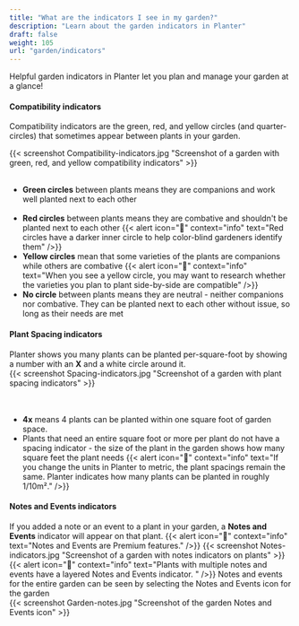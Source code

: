 ```yaml
---
title: "What are the indicators I see in my garden?"
description: "Learn about the garden indicators in Planter"
draft: false
weight: 105
url: "garden/indicators"
---
```

Helpful garden indicators in Planter let you plan and manage your garden at a glance!

#### Compatibility indicators
Compatibility indicators are the green, red, and yellow circles (and quarter-circles) that sometimes appear between plants in your garden.

{{< screenshot Compatibility-indicators.jpg "Screenshot of a garden with green, red, and yellow compatibility indicators" >}} <br /><br />
- **Green circles** between plants means they are companions and work well planted next to each other<br /><br />
- **Red circles** between plants means they are combative and shouldn't be planted next to each other
{{< alert icon="🍅" context="info" text="Red circles have a darker inner circle to help color-blind gardeners identify them" />}}
- **Yellow circles** mean that some varieties of the plants are companions while others are combative
{{< alert icon="🥕" context="info" text="When you see a yellow circle, you may want to research whether the varieties you plan to plant side-by-side are compatible" />}}
- **No circle** between plants means they are neutral - neither companions nor combative. They can be planted next to each other without issue, so long as their needs are met

#### Plant Spacing indicators
Planter shows you many plants can be planted per-square-foot by showing a number with an **X** and a white circle around it.<br />
{{< screenshot Spacing-indicators.jpg "Screenshot of a garden with plant spacing indicators" >}}<br /><br /><br />
- **4x** means 4 plants can be planted within one square foot of garden space.
- Plants that need an entire square foot or more per plant do not have a spacing indicator - the size of the plant in the garden shows how many square feet the plant needs
{{< alert icon="🌱" context="info" text="If you change the units in Planter to metric, the plant spacings remain the same. Planter indicates how many plants can be planted in roughly 1/10m²." />}}

#### Notes and Events indicators
If you added a note or an event to a plant in your garden, a **Notes and Events** indicator will appear on that plant.
{{< alert icon="💸" context="info" text="Notes and Events are Premium features." />}}
{{< screenshot Notes-indicators.jpg "Screenshot of a garden with notes indicators on plants" >}}
{{< alert icon="🥬" context="info" text="Plants with multiple notes and events have a layered Notes and Events indicator. " />}}
Notes and events for the entire garden can be seen by selecting the Notes and Events icon for the garden<br />
{{< screenshot Garden-notes.jpg "Screenshot of the garden Notes and Events icon" >}}
